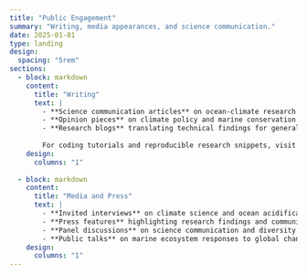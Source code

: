 ```yaml
---
title: "Public Engagement"
summary: "Writing, media appearances, and science communication."
date: 2025-01-01
type: landing
design:
  spacing: "5rem"
sections:
  - block: markdown
    content:
      title: "Writing"
      text: |
        - **Science communication articles** on ocean-climate research and environmental justice
        - **Opinion pieces** on climate policy and marine conservation
        - **Research blogs** translating technical findings for general audiences
        
        For coding tutorials and reproducible research snippets, visit the **[Blog](/blog/)**.
    design:
      columns: "1"
  
  - block: markdown
    content:
      title: "Media and Press"
      text: |
        - **Invited interviews** on climate science and ocean acidification
        - **Press features** highlighting research findings and community impact
        - **Panel discussions** on science communication and diversity in STEM
        - **Public talks** on marine ecosystem responses to global change
    design:
      columns: "1"
---
```

